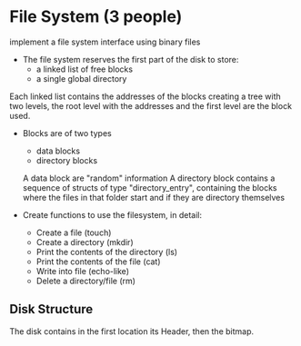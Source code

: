 # File System (3 people)
   implement a file system interface using binary files
   - The file system reserves the first part of the disk to store:
     - a linked list of free blocks
     - a single global directory

   Each linked list contains the addresses of the blocks creating a tree with two levels, the root level with the addresses and the first level are the block used.

   - Blocks are of two types
     - data blocks
     - directory blocks

     A data block are "random" information
     A directory block contains a sequence of
     structs of type "directory_entry",
     containing the blocks where the files in that folder start
     and if they are directory themselves

  - Create functions to use the filesystem, in detail:
    - Create a file (touch)
    - Create a directory (mkdir)
    - Print the contents of the directory (ls)
    - Print the contents of the file (cat)
    - Write into file (echo-like)
    - Delete a directory/file (rm)

## Disk Structure
The disk contains in the first location its Header, then the bitmap.
